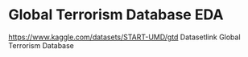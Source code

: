 # Global Terrorism Database EDA

https://www.kaggle.com/datasets/START-UMD/gtd  Datasetlink  Global Terrorism Database
